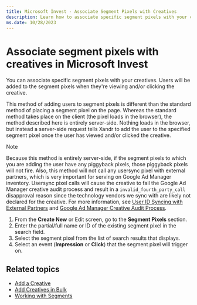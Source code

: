```yaml
---
title: Microsoft Invest - Associate Segment Pixels with Creatives
description: Learn how to associate specific segment pixels with your creatives. Users are added to the segment pixels when they're viewing and/or clicking the creative. This method is server-side where a request tells Xandr to add user to specified segment pixel after the user has clicked or viewed the creative. 
ms.date: 10/28/2023
---
```



# Associate segment pixels with creatives in Microsoft Invest

You can associate specific segment pixels with your creatives. Users
will be added to the segment pixels when they're viewing and/or clicking
the creative.

This method of adding users to segment pixels is different than the
standard method of placing a segment pixel on the page. Whereas the
standard method takes place on the client (the pixel loads in the
browser), the method described here is entirely server-side. Nothing
loads in the browser, but instead a server-side request tells
Xandr to add the user to the specified segment
pixel once the user has viewed and/or clicked the creative.

> [!NOTE]
> Because this method is entirely server-side, if the segment pixels to which you are adding the user have any piggyback pixels, those piggyback pixels will not fire. Also, this method will not call any usersync pixel with external partners, which is very important for serving on Google Ad Manager inventory. Usersync pixel calls will cause the creative to fail the Google Ad Manager creative audit process and result in a `invalid_fourth_party_call` disapproval reason since the technology vendors we sync with are likely not declared for the creative. For more information, see [User ID Syncing with External Partners](user-id-syncing-with-external-partners.md) and [Google Ad Manager Creative Audit Process](adx-creative-audit-process.md).

1. From the **Create New** or Edit screen, go
    to the **Segment Pixels**
    section.
1. Enter the partial/full name or ID of the
    existing segment pixel in the search field.
1. Select the segment pixel from the list of
    search results that displays.
1. Select an event
    (**Impression** or
    **Click**) that the segment pixel will
    trigger on.

## Related topics

- [Add a Creative](add-a-creative.md)
- [Add Creatives in Bulk](add-creatives-in-bulk.md)
- [Working with Segments](working-with-segments.md)
